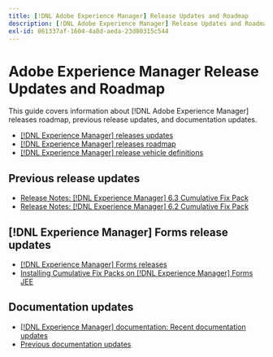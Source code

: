 ```yaml
---
title: [!DNL Adobe Experience Manager] Release Updates and Roadmap
description: [!DNL Adobe Experience Manager] Release Updates and Roadmap
exl-id: 861337af-1604-4a8d-aeda-23d80315c544
---
```

# Adobe Experience Manager Release Updates and Roadmap

This guide covers information about [!DNL Adobe Experience Manager] releases roadmap, previous release updates, and documentation updates.

* [[!DNL Experience Manager] releases updates](aem-releases-updates.md)
* [[!DNL Experience Manager] releases roadmap](update-releases-roadmap.md)
* [[!DNL Experience Manager] release vehicle definitions](update-release-vehicle-definitions.md)

## Previous release updates

* [Release Notes: [!DNL Experience Manager] 6.3 Cumulative Fix Pack](release-notes-aem-6-3-cumulative-fix-pack.md)
* [Release Notes: [!DNL Experience Manager] 6.2 Cumulative Fix Pack](release-notes-aem-6-2-cumulative-fix-pack.md)

## [!DNL Experience Manager] Forms release updates

* [[!DNL Experience Manager] Forms releases](aem-forms-releases.md)
* [Installing Cumulative Fix Packs on [!DNL Experience Manager] Forms JEE](install-cfp-aem-forms-jee.md)

## Documentation updates

* [[!DNL Experience Manager] documentation: Recent documentation updates](documentation-updates.md)
* [Previous documentation updates](previous-documentation-updates.md)
